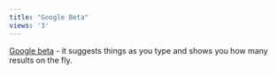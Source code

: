 ```yaml
---
title: "Google Beta"
views: '3'
---
```

<p><a href="https://www.google.com/webhp?complete=1&amp;hl=en">Google beta</a> - it suggests things as you type and shows you how many results on the fly.</p>
